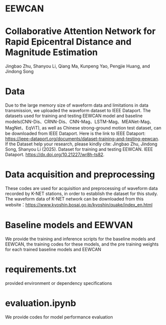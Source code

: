 # EEWCAN

# Collaborative Attention Network for Rapid Epicentral Distance and Magnitude Estimation
Jingbao Zhu, Shanyou Li, Qiang Ma, Kunpeng Yao, Pengjie Huang, and Jindong Song

# Data
Due to the large memory size of waveform data and limitations in data transmission, 
we uploaded the waveform dataset to IEEE Dataport. The datasets used for training and testing EEWCAN model 
and baseline models(CNN-Dis、CRNN-Dis、CNN-Mag、LSTM-Mag、MEANet-Mag、MagNet、EqViT), 
as well as Chinese strong-ground motion test dataset, can be downloaded from IEEE Dataport. Here is the link to IEEE Dataport:
https://ieee-dataport.org/documents/dataset-training-and-testing-eewcan.
If the Dataset help your research, please kindly cite:
Jingbao Zhu, Jindong Song, Shanyou Li (2025). Dataset for training and testing EEWCAN. IEEE Dataport. https://dx.doi.org/10.21227/wr8h-ts82.

# Data acquisition and preprocessing
These codes are used for acquisition and preprocessing of waveform data recorded by K-NET stations, in order to establish the dataset for this study.
The waveform data of K-NET network can be downloaded from this website：https://www.kyoshin.bosai.go.jp/kyoshin/quake/index_en.html

# Baseline models and EEWVAN
We provide the training and inference scripts for the baseline models and EEWCAN, the training codes for these models, 
and the pre training weights for each trained baseline models and EEWCAN

# requirements.txt
provided environment or dependency specifications

# evaluation.ipynb
We provide codes for model performance evaluation
